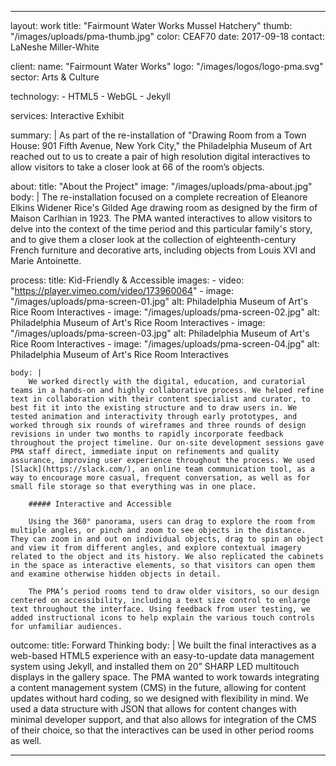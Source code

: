 
---
layout:     work
title:      "Fairmount Water Works Mussel Hatchery"
thumb:      "/images/uploads/pma-thumb.jpg"
color:      CEAF70
date:       2017-09-18
contact:    LaNeshe Miller-White

client:
    name:       "Fairmount Water Works"
    logo:       "/images/logos/logo-pma.svg"
    sector:     Arts & Culture

technology:
    - HTML5
    - WebGL
    - Jekyll

services:       Interactive Exhibit

summary: |
    As part of the re-installation of "Drawing Room from a Town House: 901 Fifth Avenue, New York City," the Philadelphia Museum of Art reached out to us to create a pair of high resolution digital interactives to allow visitors to take a closer look at 66 of the room’s objects.

about:
    title:          "About the Project"
    image:          "/images/uploads/pma-about.jpg"
    body: |
        The re-installation focused on a complete recreation of Eleanore Elkins Widener Rice's Gilded Age drawing room as designed by the firm of Maison Carlhian in 1923. The PMA wanted interactives to allow visitors to delve into the context of the time period and this particular family's story, and to give them a closer look at the collection of eighteenth-century French furniture and decorative arts, including objects from Louis XVI and Marie Antoinette.

process:
    title:          Kid-Friendly & Accessible
    images:
        - video:    "https://player.vimeo.com/video/173960064"
        - image:    "/images/uploads/pma-screen-01.jpg"
          alt:      Philadelphia Museum of Art's Rice Room Interactives
        - image:    "/images/uploads/pma-screen-02.jpg"
          alt:      Philadelphia Museum of Art's Rice Room Interactives
        - image:    "/images/uploads/pma-screen-03.jpg"
          alt:      Philadelphia Museum of Art's Rice Room Interactives
        - image:    "/images/uploads/pma-screen-04.jpg"
          alt:      Philadelphia Museum of Art's Rice Room Interactives

    body: |
        We worked directly with the digital, education, and curatorial teams in a hands-on and highly collaborative process. We helped refine text in collaboration with their content specialist and curator, to best fit it into the existing structure and to draw users in. We tested animation and interactivity through early prototypes, and worked through six rounds of wireframes and three rounds of design revisions in under two months to rapidly incorporate feedback throughout the project timeline. Our on-site development sessions gave PMA staff direct, immediate input on refinements and quality assurance, improving user experience throughout the process. We used [Slack](https://slack.com/), an online team communication tool, as a way to encourage more casual, frequent conversation, as well as for small file storage so that everything was in one place.

        ##### Interactive and Accessible

        Using the 360° panorama, users can drag to explore the room from multiple angles, or pinch and zoom to see objects in the distance. They can zoom in and out on individual objects, drag to spin an object and view it from different angles, and explore contextual imagery related to the object and its history. We also replicated the cabinets in the space as interactive elements, so that visitors can open them and examine otherwise hidden objects in detail.

        The PMA’s period rooms tend to draw older visitors, so our design centered on accessibility, including a text size control to enlarge text throughout the interface. Using feedback from user testing, we added instructional icons to help explain the various touch controls for unfamiliar audiences.

outcome:
    title:          Forward Thinking
    body: |
        We built the final interactives as a web-based HTML5 experience with an easy-to-update data management system using Jekyll, and installed them on 20” SHARP LED multitouch displays in the gallery space.  The PMA wanted to work towards integrating a content management system (CMS) in the future, allowing for content updates without hard coding, so we designed with flexibility in mind. We used a data structure with JSON that allows for content changes with minimal developer support, and that also allows for integration of the CMS of their choice, so that the interactives can be used in other period rooms as well.


---

